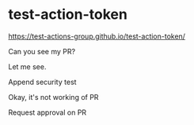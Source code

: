 # test-action-token


https://test-actions-group.github.io/test-action-token/


Can you see my PR?

Let me see.

Append security test

Okay, it's not working of PR

Request approval on PR
